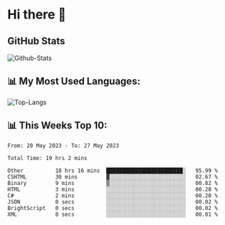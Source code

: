 # Hi there 👋

## GitHub Stats
![Github-Stats](https://github-readme-stats-sigma-five.vercel.app/api?username=ltorson&show_icons=true&theme=radical&count_private=true)

## 📊 My Most Used Languages:
![Top-Langs](https://github-readme-stats-sigma-five.vercel.app/api/top-langs/?username=LTorson&layout=compact&langs_count=10)

## 📊 This Weeks Top 10:
<!--START_SECTION:waka-->

```text
From: 20 May 2023 - To: 27 May 2023

Total Time: 19 hrs 2 mins

Other          18 hrs 16 mins  ████████████████████████░   95.99 %
CSHTML         30 mins         ▓░░░░░░░░░░░░░░░░░░░░░░░░   02.67 %
Binary         9 mins          ▒░░░░░░░░░░░░░░░░░░░░░░░░   00.82 %
HTML           3 mins          ░░░░░░░░░░░░░░░░░░░░░░░░░   00.28 %
C#             2 mins          ░░░░░░░░░░░░░░░░░░░░░░░░░   00.20 %
JSON           0 secs          ░░░░░░░░░░░░░░░░░░░░░░░░░   00.02 %
BrightScript   0 secs          ░░░░░░░░░░░░░░░░░░░░░░░░░   00.02 %
XML            0 secs          ░░░░░░░░░░░░░░░░░░░░░░░░░   00.01 %
```

<!--END_SECTION:waka-->
